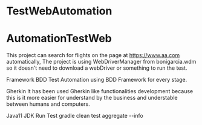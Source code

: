 # TestWebAutomation

# AutomationTestWeb

This project can search for flights on the page at https://www.aa.com automatically, The project is using WebDriverManager from bonigarcia.wdm so it doesn't need to download a webDriver or something to run the test.

Framework
BDD Test Automation using BDD Framework for every stage.

Gherkin It has been used Gherkin like functionalities development because this is it more easier for understand by the business and understable between humans and computers.

Java11 JDK
Run Test gradle clean test aggregate --info
